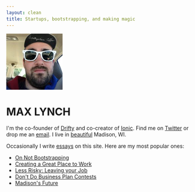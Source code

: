```yaml
---
layout: clean
title: Startups, bootstrapping, and making magic
---
```



<img src="images/me2.jpg" alt="Me" id="me">

# MAX LYNCH

I'm the co-founder of [Drifty](http://drifty.com/) and co-creator of [Ionic](http://ionicframework.com/). Find me on [Twitter](http://twitter.com/maxlynch) or drop me an [email](mailto:max@drifty.com). I live in [beautiful](http://farm9.staticflickr.com/8293/7561011804_edef96ec64_b.jpg) Madison, WI.

Occasionally I write [essays](/blog) on this site. Here are my most popular ones:
<nav id="most-popular">
  <ul>
    <li><a href="/blog/bootstrapping">On Not Bootstrapping</a></li>
    <li><a href="/blog/hiring">Creating a Great Place to Work</a></li>
    <li><a href="/blog/less-risky">Less Risky: Leaving your Job</a></li>
    <li><a href="/blog/business-plan-contests">Don't Do Business Plan Contests</a></li>
    <li><a href="/blog/madison">Madison's Future</a></li>
  </ul>
</nav>
